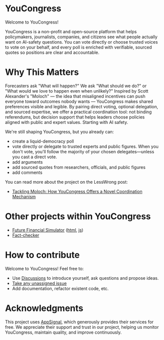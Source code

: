 # YouCongress

Welcome to YouCongress!

YouCongress is a non-profit and open-source platform that helps policymakers, journalists, companies, and citizens see what people actually want on AI-safety questions. You can vote directly or choose trusted voices to vote on your behalf, and every poll is enriched with verifiable, sourced quotes so positions are clear and accountable.

# Why This Matters
Forecasters ask "What will happen?" We ask "What should we do?" or "What would we love to happen even when unlikely?" Inspired by Scott Alexander's "Moloch" — the idea that misaligned incentives can push everyone toward outcomes nobody wants — YouCongress makes shared preferences visible and legible. By pairing direct voting, optional delegation, and sourced expertise, we offer a practical coordination tool: not binding referendums, but decision support that helps leaders choose policies aligned with public and expert values. Starting with AI safety.

We're still shaping YouCongress, but you already can:
- create a liquid-democracy poll
- vote directly or delegate to trusted experts and public figures. When you don't vote, you'll follow the majority of your chosen delegates—unless you cast a direct vote.
- add arguments
- add sourced quotes from researchers, officials, and public figures
- add comments

You can read more about the project on the LessWrong post:
- [Tackling Moloch: How YouCongress Offers a Novel Coordination Mechanism](https://www.lesswrong.com/posts/4KjiZeAWc7Yv9oyCb/tackling-moloch-how-youcongress-offers-a-novel-coordination)

# Other projects within YouCongress
- [Future Financial Simulator](https://youcongress.org/sim) ([html](https://github.com/youcongress/youcongress/blob/main/lib/you_congress_web/controllers/sim_html/index.html.heex), [js](https://github.com/youcongress/youcongress/blob/main/assets/js/sim.js))
- [Fact-checker](https://youcongress.org/fact-checker)

# How to contribute
Welcome to YouCongress! Feel free to:
- Use [Discussions](https://github.com/youcongress/youcongress/discussions) to introduce yourself, ask questions and propose ideas.
- [Take any unassigned issue](https://github.com/youcongress/youcongress/issues)
- Add documentation, refactor existent code, etc.

# Acknowledgments
This project uses [AppSignal](https://www.appsignal.com), which generously provides their services for free. We appreciate their support and trust in our project, helping us monitor YouCongress, maintain quality, and improve continuously.
